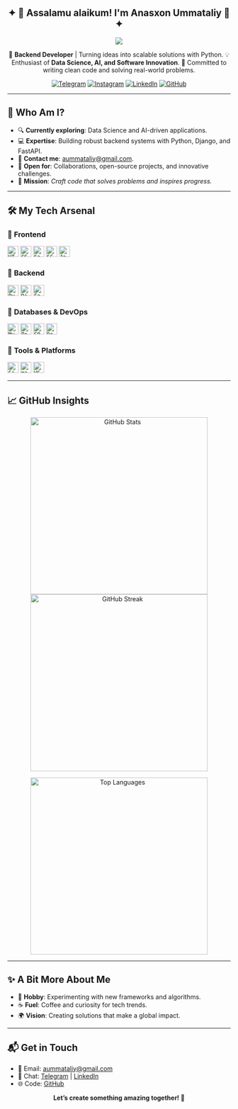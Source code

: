 <p align="center">
  <h2 align="center">✦ 👋 Assalamu alaikum! I'm Anasxon Ummataliy 🚀 ✦</h2>
</p>

<p align="center">
  <img src="https://capsule-render.vercel.app/api?type=waving&color=gradient&height=120&section=header&text=Welcome%20to%20my%20GitHub!&fontAlign=50&fontAlignY=40&desc=Developer%20Journey%20Since%202024&descAlign=50&descAlignY=70" />
</p>


<p align="center">
  🐍 <strong>Backend Developer</strong> | Turning ideas into scalable solutions with Python.  
  💡 Enthusiast of <strong>Data Science, AI, and Software Innovation</strong>.  
  🌟 Committed to writing clean code and solving real-world problems.
</p>

<p align="center">
  <a href="https://t.me/anasxonummataliy"><img src="https://img.shields.io/badge/Telegram-2CA5E0?style=flat-square&logo=telegram&logoColor=white" alt="Telegram"></a>
  <a href="https://instagram.com/anasxon_ummataliy"><img src="https://img.shields.io/badge/Instagram-E4405F?style=flat-square&logo=instagram&logoColor=white" alt="Instagram"></a>
  <a href="https://linkedin.com/in/anaskhon-ummataliy-9a02b0339"><img src="https://img.shields.io/badge/LinkedIn-0A66C2?style=flat-square&logo=linkedin&logoColor=white" alt="LinkedIn"></a>
  <a href="https://github.com/anasxonummataliy"><img src="https://img.shields.io/badge/GitHub-181717?style=flat-square&logo=github&logoColor=white" alt="GitHub"></a>
</p>

---

## 🌟 Who Am I?
- 🔍 **Currently exploring**: Data Science and AI-driven applications.  
- 💻 **Expertise**: Building robust backend systems with Python, Django, and FastAPI.  
- 📧 **Contact me**: [aummataliy@gmail.com](mailto:aummataliy@gmail.com).  
- 🤝 **Open for**: Collaborations, open-source projects, and innovative challenges.  
- 🎯 **Mission**: *Craft code that solves problems and inspires progress.*

---

## 🛠 My Tech Arsenal

### 🔸 **Frontend**
<p>
  <code><img height='25' src="https://img.shields.io/badge/HTML5-E34F26?style=flat-square&logo=html5&logoColor=white" alt="HTML5"></code>
 <code><img height='25' src="https://img.shields.io/badge/CSS3-1572B6?style=flat-square&logo=css3&logoColor=white" alt="CSS3"></code>
<code><img height='25'src="https://img.shields.io/badge/Sass-CC6699?style=flat-square&logo=sass&logoColor=white" alt="Sass"></code>
<code><img height='25' src="https://img.shields.io/badge/SCSS-CC6699?style=flat-square&logo=sass&logoColor=white" alt="SCSS"></code>
<code><img height='25' src="https://img.shields.io/badge/JavaScript-F7DF1E?style=flat-square&logo=javascript&logoColor=black" alt="JavaScript"></code>
</p>

### 🔸 **Backend**
<p>
<code><img height='25'  src="https://img.shields.io/badge/Python-3776AB?style=flat-square&logo=python&logoColor=white" alt="Python"></code>
<code><img height='25' src="https://img.shields.io/badge/Django-092E20?style=flat-square&logo=django&logoColor=white" alt="Django"></code>
<code><img height='25'  src="https://img.shields.io/badge/FastAPI-009688?style=flat-square&logo=fastapi&logoColor=white" alt="FastAPI"></code>
</p>

### 🔸 **Databases & DevOps**
<p>
 <code><img height='25'  src="https://img.shields.io/badge/MySQL-4479A1?style=flat-square&logo=mysql&logoColor=white" alt="MySQL"></code>
<code><img height='25'  src="https://img.shields.io/badge/PostgreSQL-336791?style=flat-square&logo=postgresql&logoColor=white" alt="PostgreSQL"></code>
<code><img height='25'  src="https://img.shields.io/badge/SQLite-003B57?style=flat-square&logo=sqlite&logoColor=white" alt="SQLite"></code>
<code><img height='25'  src="https://img.shields.io/badge/Docker-2496ED?style=flat-square&logo=docker&logoColor=white" alt="Docker"></code>
</p>

### 🔸 **Tools & Platforms**
<p>
<code><img height='25'  src="https://img.shields.io/badge/Git-F05032?style=flat-square&logo=git&logoColor=white" alt="Git"></code>
<code><img height='25'  src="https://img.shields.io/badge/macOS-000000?style=flat-square&logo=apple&logoColor=white" alt="macOS"></code>
<code><img height='25'  src="https://img.shields.io/badge/VS_Code-007ACC?style=flat-square&logo=visual-studio-code&logoColor=white" alt="VS Code"></code>
</p>


---

## 📈 GitHub Insights
<p align="center">
  <img src="https://github-readme-stats.vercel.app/api?username=anasxonummataliy&show_icons=true&theme=dracula" alt="GitHub Stats" width="400"/>
  <img src="https://github-readme-streak-stats.herokuapp.com/?user=anasxonummataliy&show_icons=true&theme=dracula" alt="GitHub Streak" width="400"/>
</p>
<p align="center">
  <img src="https://github-readme-stats.vercel.app/api/top-langs/?username=anasxonummataliy&layout=compact&theme=dracula" alt="Top Languages" width="400"/>
</p>

---

## ✨ A Bit More About Me
- 🧩 **Hobby**: Experimenting with new frameworks and algorithms.  
- ☕ **Fuel**: Coffee and curiosity for tech trends.  
- 🌍 **Vision**: Creating solutions that make a global impact.  

---

## 📬 Get in Touch
- 📧 Email: [aummataliy@gmail.com](mailto:aummataliy@gmail.com)  
- 💬 Chat: [Telegram](https://t.me/anasxon_ummataliy) | [LinkedIn](https://linkedin.com/in/anaskhon-ummataliy-9a02b0339)  
- 🌐 Code: [GitHub](https://github.com/anasxonummataliy)  

<p align="center">
  <strong>Let’s create something amazing together! 🌟</strong>
</p>
